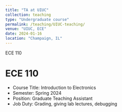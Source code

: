 ```yaml
---
title: "TA at UIUC"
collection: teaching
type: "Undergraduate course"
permalink: /teaching/UIUC-teaching/
venue: "UIUC, ECE"
date: 2024-01-16
location: "Champaign, IL"
---
```


ECE 110

ECE 110
======
* Course Title: Introduction to Electronics
* Semester: Spring 2024
* Position: Graduate Teaching Assistant
* Job Duty: Grading, giving lab lectures, debugging
